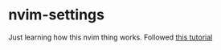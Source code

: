 # nvim-settings
Just learning how this nvim thing works. Followed [this tutorial](https://youtu.be/Y2iqRZ4EYbk)
